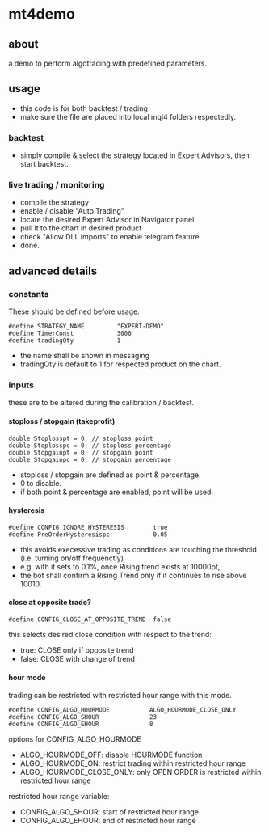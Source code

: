 # mt4demo
## about
a demo to perform algotrading with predefined parameters.
## usage
- this code is for both backtest / trading
- make sure the file are placed into local mql4 folders respectedly.
### backtest
- simply compile & select the strategy located in Expert Advisors, then start backtest.
### live trading / monitoring
- compile the strategy
- enable / disable "Auto Trading" 
- locate the desired Expert Advisor in Navigator panel
- pull it to the chart in desired product
- check "Allow DLL imports" to enable telegram feature
- done.

## advanced details

### constants
These should be defined before usage.
```
#define STRATEGY_NAME         "EXPERT-DEMO"
#define TimerConst            3000
#define tradingQty            1
```
- the name shall be shown in messaging
- tradingQty is default to 1 for respected product on the chart.

### inputs
these are to be altered during the calibration / backtest.
#### stoploss / stopgain (takeprofit)
```
double Stoplosspt = 0; // stoploss point
double Stoplosspc = 0; // stoploss percentage
double Stopgainpt = 0; // stopgain point
double Stopgainpc = 0; // stopgain percentage
```

- stoploss / stopgain are defined as point & percentage. 
- 0 to disable.
- if both point & percentage are enabled, point will be used.

#### hysteresis
```
#define CONFIG_IGNORE_HYSTERESIS        true
#define PreOrderHysteresispc            0.05
```
- this avoids execessive trading as conditions are touching the threshold (i.e. turning on/off frequenctly)
- e.g. with it sets to 0.1%, once Rising trend exists at 10000pt, 
- the bot shall confirm a Rising Trend only if it continues to rise above 10010.
#### close at opposite trade?
```
#define CONFIG_CLOSE_AT_OPPOSITE_TREND  false
```
this selects desired close condition with respect to the trend:
- true: CLOSE only if opposite trend 
- false: CLOSE with change of trend
#### hour mode
trading can be restricted with restricted hour range with this mode.
```
#define CONFIG_ALGO_HOURMODE           ALGO_HOURMODE_CLOSE_ONLY
#define CONFIG_ALGO_SHOUR              23
#define CONFIG_ALGO_EHOUR              8
```
options for CONFIG_ALGO_HOURMODE
- ALGO_HOURMODE_OFF:        disable HOURMODE function
- ALGO_HOURMODE_ON:         restrict trading within restricted hour range
- ALGO_HOURMODE_CLOSE_ONLY: only OPEN ORDER is restricted within restricted hour range

restricted hour range variable:
- CONFIG_ALGO_SHOUR: start of restricted hour range
- CONFIG_ALGO_EHOUR: end of restricted hour range
